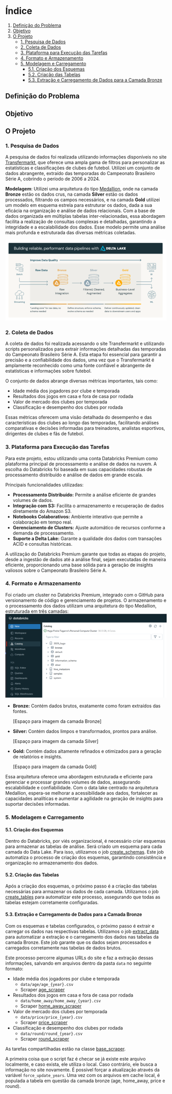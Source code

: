 # Índice
1. [Definição do Problema](#definição-do-problema)
2. [Objetivo](#objetivo)
3. [O Projeto](#o-projeto)
   - [1. Pesquisa de Dados](#1-pesquisa-de-dados)
   - [2. Coleta de Dados](#2-coleta-de-dados)
   - [3. Plataforma para Execução das Tarefas](#3-plataforma-para-execução-das-tarefas)
   - [4. Formato e Armazenamento](#4-formato-e-armazenamento)
   - [5. Modelagem e Carregamento](#5-modelagem-e-carregamento)
     - [5.1. Criação dos Esquemas](#5.1-criação-dos-esquemas)
     - [5.2. Criação das Tabelas](#5.2-criação-das-tabelas)
     - [5.3. Extração e Carregamento de Dados para a Camada Bronze](#5.3-extração-e-carregamento-de-dados-para-a-camada-bronze)

## Definição do Problema

## Objetivo

## O Projeto

### 1. Pesquisa de Dados

A pesquisa de dados foi realizada utilizando informações disponíveis no site [Transfermarkt](https://www.transfermarkt.com), que oferece uma ampla gama de filtros para personalizar as estatísticas e classificações de clubes de futebol. Utilizei um conjunto de dados abrangente, extraído das temporadas do Campeonato Brasileiro Série A, cobrindo o período de 2006 a 2024.

**Modelagem**: Utilizei uma arquitetura do tipo [Medallion](https://www.databricks.com/glossary/medallion-architecture), onde na camada **Bronze** estão os dados crus, na camada **Silver** estão os dados processados, filtrando os campos necessários, e na camada **Gold** utilizei um modelo em esquema estrela para estruturar os dados, dada a sua eficácia na organização e análise de dados relacionais. Com a base de dados organizada em múltiplas tabelas inter-relacionadas, essa abordagem facilita a realização de consultas complexas e detalhadas, garantindo a integridade e a escalabilidade dos dados. Esse modelo permite uma análise mais profunda e estruturada das diversas métricas coletadas.

[![Medallion](images/medallion_schema.png)](https://www.databricks.com/glossary/medallion-architecture)

### 2. Coleta de Dados

A coleta de dados foi realizada acessando o site Transfermarkt e utilizando scripts personalizados para extrair informações detalhadas das temporadas do Campeonato Brasileiro Série A. Esta etapa foi essencial para garantir a precisão e a confiabilidade dos dados, uma vez que o Transfermarkt é amplamente reconhecido como uma fonte confiável e abrangente de estatísticas e informações sobre futebol.

O conjunto de dados abrange diversas métricas importantes, tais como:

- Idade média dos jogadores por clube e temporada
- Resultados dos jogos em casa e fora de casa por rodada
- Valor de mercado dos clubes por temporada
- Classificação e desempenho dos clubes por rodada

Essas métricas oferecem uma visão detalhada do desempenho e das características dos clubes ao longo das temporadas, facilitando análises comparativas e decisões informadas para treinadores, analistas esportivos, dirigentes de clubes e fãs de futebol.

### 3. Plataforma para Execução das Tarefas

Para este projeto, estou utilizando uma conta Databricks Premium como plataforma principal de processamento e análise de dados na nuvem. A escolha do Databricks foi baseada em suas capacidades robustas de processamento distribuído e análise de dados em grande escala.

Principais funcionalidades utilizadas:

- **Processamento Distribuído:** Permite a análise eficiente de grandes volumes de dados.
- **Integração com S3:** Facilita o armazenamento e recuperação de dados diretamente do Amazon S3.
- **Notebooks Colaborativos:** Ambiente interativo que permite a colaboração em tempo real.
- **Gerenciamento de Clusters:** Ajuste automático de recursos conforme a demanda de processamento.
- **Suporte a Delta Lake:** Garante a qualidade dos dados com transações ACID e consultas históricas.

A utilização do Databricks Premium garante que todas as etapas do projeto, desde a ingestão de dados até a análise final, sejam executadas de maneira eficiente, proporcionando uma base sólida para a geração de insights valiosos sobre o Campeonato Brasileiro Série A.

### 4. Formato e Armazenamento

Foi criado um cluster no Databricks Premium, integrado com o GitHub para versionamento de código e gerenciamento de projetos. O armazenamento e o processamento dos dados utilizam uma arquitetura do tipo Medallion, estruturada em três camadas:
![Catalog](images/catalog.png)

- **Bronze:** Contém dados brutos, exatamente como foram extraídos das fontes.
  
  [Espaço para imagem da camada Bronze]

- **Silver:** Contém dados limpos e transformados, prontos para análise.
  
  [Espaço para imagem da camada Silver]

- **Gold:** Contém dados altamente refinados e otimizados para a geração de relatórios e insights.
  
  [Espaço para imagem da camada Gold]

Essa arquitetura oferece uma abordagem estruturada e eficiente para gerenciar e processar grandes volumes de dados, assegurando escalabilidade e confiabilidade. Com o data lake centrado na arquitetura Medallion, espera-se melhorar a acessibilidade aos dados, fortalecer as capacidades analíticas e aumentar a agilidade na geração de insights para suportar decisões informadas.

### 5. Modelagem e Carregamento

#### 5.1. Criação dos Esquemas
Dentro do Databricks, por viés organizacional, é necessário criar esquemas para armazenar as tabelas de análise. Será criado um esquema para cada camada do Data Lake. Para isso, utilizamos o job [create_schemas](jobs/create_schemas.py). Este job automatiza o processo de criação dos esquemas, garantindo consistência e organização no armazenamento dos dados.

#### 5.2. Criação das Tabelas
Após a criação dos esquemas, o próximo passo é a criação das tabelas necessárias para armazenar os dados de cada camada. Utilizamos o job [create_tables](jobs/create_tables.py) para automatizar este processo, assegurando que todas as tabelas estejam corretamente configuradas.

#### 5.3. Extração e Carregamento de Dados para a Camada Bronze
Com os esquemas e tabelas configurados, o próximo passo é extrair e carregar os dados nas respectivas tabelas. Utilizamos o job [extract_data](jobs/extract_data.py) para automatizar a extração e o carregamento dos dados nas tabelas da camada Bronze. Este job garante que os dados sejam processados e carregados corretamente nas tabelas de dados brutos.

Este processo percorre algumas URLs do site e faz a extração dessas informações, salvando em arquivos dentro da pasta `data` no seguinte formato:

- Idade média dos jogadores por clube e temporada
  - `data/age/age_{year}.csv`
  - Scraper [age_scraper](data_scraper/age_scraper.py)
- Resultados dos jogos em casa e fora de casa por rodada
  - `data/home_away/home_away_{year}.csv`
  - Scraper [home_away_scraper](data_scraper/home_away_scraper.py)
- Valor de mercado dos clubes por temporada
  - `data/price/price_{year}.csv`
  - Scraper [price_scraper](data_scraper/price_scraper.py)
- Classificação e desempenho dos clubes por rodada
  - `data/round/round_{year}.csv`
  - Scraper [round_scraper](data_scraper/round_scraper.py)

As tarefas compartilhadas estão na classe [base_scraper](data_scraper/base_scraper.py).

A primeira coisa que o script faz é checar se já existe este arquivo localmente, e caso exista, ele utiliza o local. Caso contrário, ele busca a informação no site novamente. É possível forçar a atualização através da variável `force_update_years`. Uma vez com os arquivos em cache local, é populada a tabela em questão da camada bronze (age, home_away, price e round).
